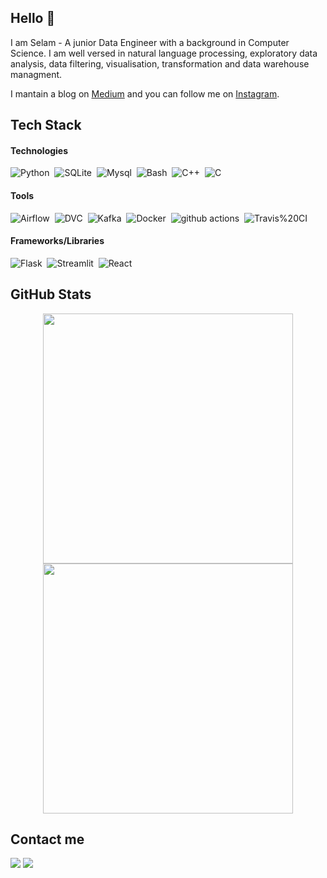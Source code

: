 ## Hello 👋

I am Selam - A junior Data Engineer with a background in Computer Science. I am well versed in natural language processing, exploratory data analysis, data filtering, visualisation, transformation and data warehouse managment. 

I mantain a blog on [Medium](https://medium.com/@kabodshekinah) and you can follow me on [Instagram](https://www.instagram.com/invites/contact/?i=1lhde2ovubw9&utm_content=471xav7).

## Tech Stack

#### Technologies
![Python](https://img.shields.io/badge/-Python-05122A?style=flat&logo=python)&nbsp;
![SQLite](https://img.shields.io/badge/-SQLite-05122A?style=flat&logo=SQLite)&nbsp;
![Mysql](https://img.shields.io/badge/-Mysql-05122A?style=flat&logo=Mysql)&nbsp;
![Bash](https://img.shields.io/badge/-Bash-05122A?style=flat&logo=bash)&nbsp;
![C++](https://img.shields.io/badge/-C++-05122A?style=flat&logo=C%2B%2B)&nbsp;
![C](https://img.shields.io/badge/-C-05122A?style=flat&logo=C%2B%2B)&nbsp;


#### Tools
![Airflow](https://img.shields.io/badge/-Airflow-05122A?style=flat&logo=Airflow)&nbsp;
![DVC](https://img.shields.io/badge/-DVC-05122A?style=flat&logo=DVC)&nbsp;
![Kafka](https://img.shields.io/badge/-Kafka-05122A?style=flat&logo=Kafka)&nbsp;
![Docker](https://img.shields.io/badge/-Docker-05122A?style=flat&logo=Docker)&nbsp;
![github actions](https://img.shields.io/badge/-GitHub%20Actions-05122A?style=flat&logo=GitHub%20Actions)&nbsp;
![Travis%20CI](https://img.shields.io/badge/-Travis%20CI-05122A?style=flat&logo=Travis%20CI)&nbsp;


#### Frameworks/Libraries
![Flask](https://img.shields.io/badge/-Flask-05122A?style=flat&logo=Flask)&nbsp;
![Streamlit](https://img.shields.io/badge/-Streamlit-05122A?style=flat&logo=Streamlit)&nbsp;
![React](https://img.shields.io/badge/-React-05122A?style=flat&logo=React)&nbsp;

## GitHub Stats

<p align="center">
  <a href="https://github.com/sel6">
    <img width="400px" src="https://github-readme-stats-eight-theta.vercel.app/api?username=sel6&show_icons=true&theme=react&include_all_commits=true&count_private=true&hide_border=true&bg_color=060B0D"/>
    <img width="400px" src="https://github-readme-streak-stats.herokuapp.com/?user=sel6&theme=black-ice&hide_border=true&stroke=0000&background=060B0D">
  </a>

## Contact me

<p align="left">
  <a href="https://www.linkedin.com/in/selam-ayehubirhan-897a6321a/"><img src="https://img.shields.io/badge/Selam--Ayehubirhan-Linkedin-blue?style=flat&logo=Linkedin&logoColor=white"/></a>
  <a href="mailto: kabodshekinah@gmail.com"><img src="https://img.shields.io/badge/Selam--Ayehubirhan-Email-red?style=flat&logo=Gmail&logoColor=white"/></a>
</p>
